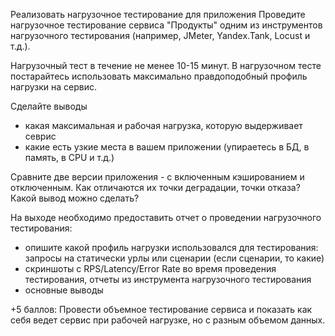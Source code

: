 Реализовать нагрузочное тестирование для приложения
Проведите нагрузочное тестирование сервиса "Продукты" одним из инструментов нагрузочного тестирования (например, JMeter, Yandex.Tank, Locust и т.д.).

Нагрузочный тест в течение не менее 10-15 минут.
В нагрузочном тесте постарайтесь использовать максимально правдоподобный профиль нагрузки на сервис.

Сделайте выводы
- какая максимальная и рабочая нагрузка, которую выдерживает севрис
- какие есть узкие места в вашем приложении (упираетесь в БД, в память, в CPU и т.д.)

Сравните две версии приложения - с включенным кэшированием и отключенным. Как отличаются их точки деградации, точки отказа? Какой вывод можно сделать?

На выходе необходимо предоставить отчет о проведении нагрузочного тестирования:
- опишите какой профиль нагрузки использовался для тестирования: запросы на статически урлы или сценарии (если сценарии, то какие)
- скриншоты с RPS/Latency/Error Rate во время проведения тестирования, отчеты из инструмента нагрузочного тестирования
- основные выводы


+5 баллов:
Провести объемное тестирование сервиса и показать как себя ведет сервис при рабочей нагрузке, но с разным объемом данных. 